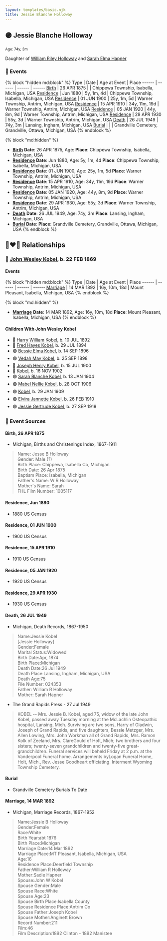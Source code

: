```yaml
---
layout: templates/basic.njk
title: Jessie Blanche Holloway
---
```

## 🟣 Jessie Blanche Holloway
<small>Age: 74y, 3m</small>

Daughter of [William Riley Holloway](/people/9/90949012) and [Sarah Elma Hapner](/people/2/20173654)

### 📆 Events

{% block "hidden md:block" %}
Type | Date | Age at Event | Place
------ | ------ | ------ | ------
[Birth](#event-event-3) | 26 APR 1875 |  | Chippewa Township, Isabella, Michigan, USA
[Residence](#event-event-0) | Jun 1880 | 5y, 1m, 4d | Chippewa Township, Isabella, Michigan, USA
[Residence](#event-event-1) | 01 JUN 1900 | 25y, 1m, 5d | Warner Township, Antrim, Michigan, USA
[Residence](#event-event-2) | 15 APR 1910 | 34y, 11m, 19d | Warner Township, Antrim, Michigan, USA
[Residence](#event-event-3) | 05 JAN 1920 | 44y, 8m, 9d | Warner Township, Antrim, Michigan, USA
[Residence](#event-event-4) | 29 APR 1930 | 55y, 3d | Warner Township, Antrim, Michigan, USA
[Death](#event-event-9) | 26 JUL 1949 | 74y, 3m | Lansing, Ingham, Michigan, USA
[Burial](#event-event-10) |  |  | Grandville Cemetery, Grandville, Ottawa, Michigan, USA
{% endblock %}

{% block "md:hidden" %}
- **[Birth](#event-event-3)**
**Date**: 26 APR 1875, Age:
**Place**: Chippewa Township, Isabella, Michigan, USA
- **[Residence](#event-event-0)**
**Date**: Jun 1880, Age: 5y, 1m, 4d
**Place**: Chippewa Township, Isabella, Michigan, USA
- **[Residence](#event-event-1)**
**Date**: 01 JUN 1900, Age: 25y, 1m, 5d
**Place**: Warner Township, Antrim, Michigan, USA
- **[Residence](#event-event-2)**
**Date**: 15 APR 1910, Age: 34y, 11m, 19d
**Place**: Warner Township, Antrim, Michigan, USA
- **[Residence](#event-event-3)**
**Date**: 05 JAN 1920, Age: 44y, 8m, 9d
**Place**: Warner Township, Antrim, Michigan, USA
- **[Residence](#event-event-4)**
**Date**: 29 APR 1930, Age: 55y, 3d
**Place**: Warner Township, Antrim, Michigan, USA
- **[Death](#event-event-9)**
**Date**: 26 JUL 1949, Age: 74y, 3m
**Place**: Lansing, Ingham, Michigan, USA
- **[Burial](#event-event-10)**
**Date**:
**Place**: Grandville Cemetery, Grandville, Ottawa, Michigan, USA
{% endblock %}

## 👩‍❤️‍👨 Relationships

### 🔵 [John Wesley Kobel](/people/2/24649136), b. 22 FEB 1869

#### Events

{% block "hidden md:block" %}
Type | Date | Age at Event | Place
------ | ------ | ------ | ------
[Marriage](#event-family-0-event-0) | 14 MAR 1892 | 16y, 10m, 18d | Mount Pleasant, Isabella, Michigan, USA
{% endblock %}

{% block "md:hidden" %}
- **[Marriage](#event-family-0-event-0)**
**Date**: 14 MAR 1892, Age: 16y, 10m, 18d
**Place**: Mount Pleasant, Isabella, Michigan, USA
{% endblock %}

#### Children With John Wesley Kobel
* 🔵 [Harry William Kobel](/people/3/30496161), b. 10 JUL 1892
* 🔵 [Fred Hayes Kobel](/people/1/1672312), b. 29 JUL 1894
* 🟣 [Bessie Elma Kobel](/people/3/34277096), b. 14 SEP 1896
* 🟣 [Vedah May Kobel](/people/5/52554620), b. 25 SEP 1898
* 🔵 [Joseph Henry Kobel](/people/5/50400728), b. 15 JUL 1900
* 🔵 [Kobel](/people/4/43995845), b. 16 NOV 1902
* 🟣 [Sarah Blanche Kobel](/people/4/40397804), b. 13 JAN 1904
* 🟣 [Mabel Nellie Kobel](/people/6/69123608), b. 28 OCT 1906
* 🟣 [Kobel](/people/7/71908748), b. 29 JAN 1909
* 🟣 [Elvira Jannette Kobel](/people/2/2756961), b. 26 FEB 1910
* 🟣 [Jessie Gertrude Kobel](/people/9/95617946), b. 27 SEP 1918
### 📰 Event Sources

#### <a id="event-event-3"></a> Birth, 26 APR 1875
* Michigan, Births and Christenings Index, 1867-1911
>   
  > Name: Jesse B Holloway  
  > Gender: Male (?)  
  > Birth Place: Chippewa, Isabella Co, Michigan  
  > Birth Date: 26 Apr 1875  
  > Baptism Place: Isabella, Michigan  
  > Father's Name: W R Holloway  
  > Mother's Name: Sarah  
  > FHL Film Number: 1005117

#### <a id="event-event-0"></a> Residence, Jun 1880
* 1880 US Census

#### <a id="event-event-1"></a> Residence, 01 JUN 1900
* 1900 US Census

#### <a id="event-event-2"></a> Residence, 15 APR 1910
* 1910 US Census

#### <a id="event-event-3"></a> Residence, 05 JAN 1920
* 1920 US Census

#### <a id="event-event-4"></a> Residence, 29 APR 1930
* 1930 US Census

#### <a id="event-event-9"></a> Death, 26 JUL 1949
* Michigan, Death Records, 1867-1950
>   
  > Name:Jessie Kobel  
  > [Jessie Holloway]   
  > Gender:Female  
  > Marital Status:Widowed  
  > Birth Date:Apr, 1874  
  > Birth Place:Michigan  
  > Death Date:26 Jul 1949  
  > Death Place:Lansing, Ingham, Michigan, USA  
  > Death Age:75  
  > File Number: 024353  
  > Father: William R Holloway  
  > Mother: Sarah Hapner
* The Grand Rapids Press  - 27 Jul 1949
>   
  > KOBEL -- Mrs. Jessie B. Kobel, aged 75, widow of the late John Kobel, passed away Tuesday morning at the McLachlin Osteopathic hospital, Lansing, Mich. Surviving are two sons, Harry of Gladwin, Joseph of Grand Rapids, and five daughters, Bessie Metzger, Mrs. Allen Lowing, Mrs. John Workman all of Grand Rapids, Mrs. Ramon Kolk of Zeeland, Mrs. ClareGould of Holt, Mich; two brothers and four sisters; twenty-seven grandchildren and twenty-five great-grandchildren. Funeral services will beheld Friday at 2 p.m. at the Vanderpool Funeral home. Arrangements byLogan Funeral Home, Holt, Mich., Rev. Jesse Goodheart officiating. Interment Wyoming Township Cemetery.

#### <a id="event-event-10"></a> Burial
* Grandville Cemetery Burials To Date
#### <a id="event-family-0-event-0"></a> Marriage, 14 MAR 1892
* Michigan, Marriage Records, 1867-1952
>   
  > Name:Jessie B Holloway  
  > Gender:Female  
  > Race:White  
  > Birth Year:abt 1876  
  > Birth Place:Michigan  
  > Marriage Date:14 Mar 1892  
  > Marriage Place:MT Pleasant, Isabella, Michigan, USA  
  > Age:16  
  > Residence Place:Deerfield Township  
  > Father:William R Holloway  
  > Mother:Sadie Hapner  
  > Spouse:John W Kobel  
  > Spouse Gender:Male  
  > Spouse Race:White  
  > Spouse Age:23  
  > Spouse Birth Place:Isabella County  
  > Spouse Residence Place:Antrim Co  
  > Spouse Father:Joseph Kobel  
  > Spouse Mother:Anginett Brown  
  > Record Number:211  
  > Film:46  
  > Film Description:1892 Clinton - 1892 Manistee
